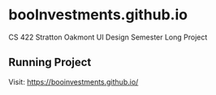 # booInvestments.github.io
CS 422 Stratton Oakmont UI Design Semester Long Project

## Running Project
Visit: https://booinvestments.github.io/
